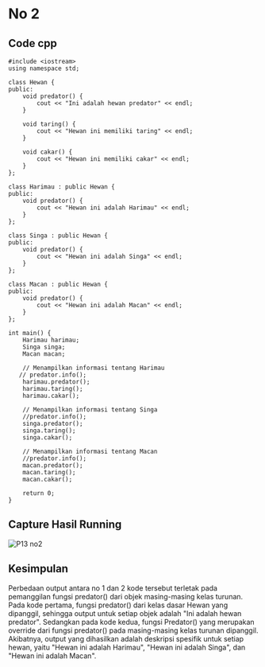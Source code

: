 # No 2
## Code cpp
```
#include <iostream>
using namespace std;

class Hewan {
public:
    void predator() {
        cout << "Ini adalah hewan predator" << endl;
    }

    void taring() {
        cout << "Hewan ini memiliki taring" << endl;
    }

    void cakar() {
        cout << "Hewan ini memiliki cakar" << endl;
    }
};

class Harimau : public Hewan {
public:
    void predator() {
        cout << "Hewan ini adalah Harimau" << endl;
    }
};

class Singa : public Hewan {
public:
    void predator() {
        cout << "Hewan ini adalah Singa" << endl;
    }
};

class Macan : public Hewan {
public:
    void predator() {
        cout << "Hewan ini adalah Macan" << endl;
    }
};

int main() {
    Harimau harimau;
    Singa singa;
    Macan macan;
    
    // Menampilkan informasi tentang Harimau
   // predator.info();
    harimau.predator();
    harimau.taring();
    harimau.cakar();

    // Menampilkan informasi tentang Singa
    //predator.info();
    singa.predator();
    singa.taring();
    singa.cakar();

    // Menampilkan informasi tentang Macan
    //predator.info();
    macan.predator();
    macan.taring();
    macan.cakar();

    return 0;
}
```
## Capture Hasil Running
![P13 no2](https://github.com/alyanrni25/P13/assets/156888432/98250efb-e598-46f7-be13-5a61701c9656)

## Kesimpulan 
Perbedaan output antara no 1 dan 2 kode tersebut terletak pada pemanggilan fungsi predator() dari objek masing-masing kelas turunan.
Pada kode pertama, fungsi predator() dari kelas dasar Hewan yang dipanggil, sehingga output untuk setiap objek adalah "Ini adalah hewan predator".
Sedangkan pada kode kedua, fungsi Predator() yang merupakan override dari fungsi predator() pada masing-masing kelas turunan dipanggil.
Akibatnya, output yang dihasilkan adalah deskripsi spesifik untuk setiap hewan, yaitu "Hewan ini adalah Harimau", "Hewan ini adalah Singa", dan "Hewan ini adalah Macan".



